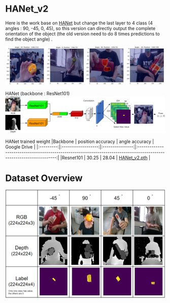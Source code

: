 # HANet_v2

Here is the work base on [HANet](https://github.com/austin2408/HANet) but change the last layer to 4 class (4 angles : 90, -45, 0, 45), so this version can directly output the complete orientation of the object (the old version need to do 8 times predictions to find the object angle) .<br>

![Teaser](figure/pred_sample.png)

HANet (backbone : ResNet101)<br>
![Teaser](figure/model_structure.png)

HANet trained weight
|Backbone   | position accuracy  | angle accuracy  | Google Drive                                                                                                         |
|:---------:|:------------------:|:---------------:|:--------------------------------------------------------------------------------------------------------------------:|
|Resnet101  | 30.25              | 28.04           | [HANet_v2.pth](https://drive.google.com/file/d/1GdmI3zb83EqiRxhsHjD9sXx9VWmJZCrI/view?usp=sharing)  |


# Dataset Overview
![Dataset](figure/datasets.png)
